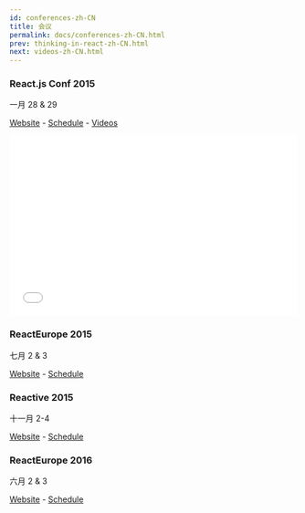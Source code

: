 ```yaml
---
id: conferences-zh-CN
title: 会议
permalink: docs/conferences-zh-CN.html
prev: thinking-in-react-zh-CN.html
next: videos-zh-CN.html
---
```


### React.js Conf 2015
一月 28 & 29

[Website](http://conf.reactjs.com/) - [Schedule](http://conf.reactjs.com/schedule.html) - [Videos](https://www.youtube-nocookie.com/playlist?list=PLb0IAmt7-GS1cbw4qonlQztYV1TAW0sCr)

<iframe width="100%" height="315" src="//www.youtube-nocookie.com/embed/KVZ-P-ZI6W4?list=PLb0IAmt7-GS1cbw4qonlQztYV1TAW0sCr" frameborder="0" allowfullscreen></iframe>

### ReactEurope 2015
七月 2 & 3

[Website](http://www.react-europe.org/) - [Schedule](http://www.react-europe.org/#schedule)

### Reactive 2015
十一月 2-4

[Website](https://reactive2015.com/) - [Schedule](https://reactive2015.com/schedule_speakers.html#schedule)

### ReactEurope 2016
六月 2 & 3

[Website](http://www.react-europe.org/) - [Schedule](http://www.react-europe.org/#schedule)
